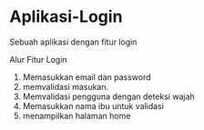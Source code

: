 # Aplikasi-Login
Sebuah aplikasi dengan fitur login

Alur Fitur Login
1. Memasukkan email dan password
2. memvalidasi masukan.
3. Memvalidasi pengguna dengan deteksi wajah
4. Memasukkan  nama ibu untuk validasi
5. menampilkan halaman  home

